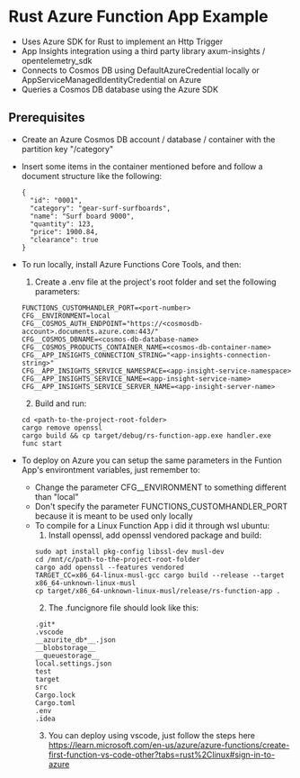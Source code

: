 # Rust Azure Function App Example
- Uses Azure SDK for Rust to implement an Http Trigger
- App Insights integration using a third party library axum-insights / opentelemetry_sdk
- Connects to Cosmos DB using DefaultAzureCredential locally or AppServiceManagedIdentityCredential on Azure
- Queries a Cosmos DB database using the Azure SDK

## Prerequisites
- Create an Azure Cosmos DB account / database / container with the partition key "/category"
- Insert some items in the container mentioned before and follow a document structure like the following:
  ```
  {
    "id": "0001",
    "category": "gear-surf-surfboards",
    "name": "Surf board 9000",
    "quantity": 123,
    "price": 1900.84,
    "clearance": true
  }
  ```
- To run locally, install Azure Functions Core Tools, and then:
  1. Create a .env file at the project's root folder and set the following parameters:
  ```
  FUNCTIONS_CUSTOMHANDLER_PORT=<port-number>
  CFG__ENVIRONMENT=local
  CFG__COSMOS_AUTH_ENDPOINT="https://<cosmosdb-account>.documents.azure.com:443/"
  CFG__COSMOS_DBNAME=<cosmos-db-database-name>
  CFG__COSMOS_PRODUCTS_CONTAINER_NAME=<cosmos-db-container-name>
  CFG__APP_INSIGHTS_CONNECTION_STRING="<app-insights-connection-string>"
  CFG__APP_INSIGHTS_SERVICE_NAMESPACE=<app-insight-service-namespace>
  CFG__APP_INSIGHTS_SERVICE_NAME=<app-insight-service-name>
  CFG__APP_INSIGHTS_SERVICE_SERVER_NAME=<app-insight-server-name>
  ```
  2. Build and run:
  ```
  cd <path-to-the-project-root-folder>
  cargo remove openssl
  cargo build && cp target/debug/rs-function-app.exe handler.exe
  func start
  ```

- To deploy on Azure you can setup the same parameters in the Funtion App's environtment variables, just remember to:
  - Change the parameter CFG__ENVIRONMENT to something different than "local"
  - Don't specify the parameter FUNCTIONS_CUSTOMHANDLER_PORT because it is meant to be used only locally
  - To compile for a Linux Function App i did it through wsl ubuntu:
    1. Install openssl, add openssl vendored package and build:
    ```
    sudo apt install pkg-config libssl-dev musl-dev
    cd /mnt/c/path-to-the-project-root-folder
    cargo add openssl --features vendored
    TARGET_CC=x86_64-linux-musl-gcc cargo build --release --target x86_64-unknown-linux-musl
    cp target/x86_64-unknown-linux-musl/release/rs-function-app .
    ```
    2. The .funcignore file should look like this:
    ```
    .git*
    .vscode
    __azurite_db*__.json
    __blobstorage__
    __queuestorage__
    local.settings.json
    test
    target
    src
    Cargo.lock
    Cargo.toml
    .env
    .idea
    ```
    3. You can deploy using vscode, just follow the steps here https://learn.microsoft.com/en-us/azure/azure-functions/create-first-function-vs-code-other?tabs=rust%2Clinux#sign-in-to-azure
